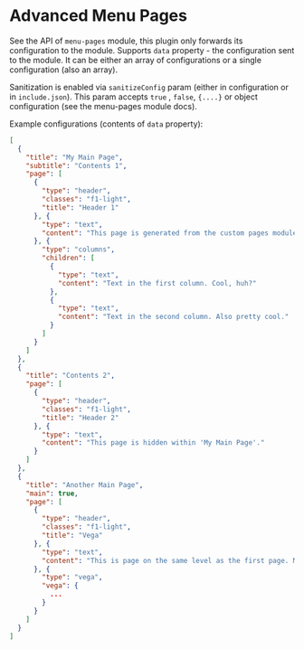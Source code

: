 # Advanced Menu Pages

See the API of ``menu-pages`` module, this plugin only forwards its configuration to the module.
Supports ``data`` property - the configuration sent to the module. It can be either an array of
configurations or a single configuration (also an array).

Sanitization is enabled via ``sanitizeConfig`` param (either in configuration or in `include.json`).
This param accepts ``true`` , `false`, `{....}` or object configuration (see the menu-pages module docs).


Example configurations (contents of ``data`` property):

````json
[
  {
    "title": "My Main Page",
    "subtitle": "Contents 1",
    "page": [
      {
        "type": "header",
        "classes": "f1-light",
        "title": "Header 1"
      }, {
        "type": "text",
        "content": "This page is generated from the custom pages module."
      }, {
        "type": "columns",
        "children": [
          {
            "type": "text",
            "content": "Text in the first column. Cool, huh?"
          },
          {
            "type": "text",
            "content": "Text in the second column. Also pretty cool."
          }
        ]
      }
    ]
  },
  {
    "title": "Contents 2",
    "page": [
      {
        "type": "header",
        "classes": "f1-light",
        "title": "Header 2"
      }, {
        "type": "text",
        "content": "This page is hidden within 'My Main Page'."
      }
    ]
  },
  {
    "title": "Another Main Page",
    "main": true,
    "page": [
      {
        "type": "header",
        "classes": "f1-light",
        "title": "Vega"
      }, {
        "type": "text",
        "content": "This is page on the same level as the first page. Moreover, it contains a graph!"
      }, {
        "type": "vega",
        "vega": {
          ...
        }
      }
    ]
  }
]
````
